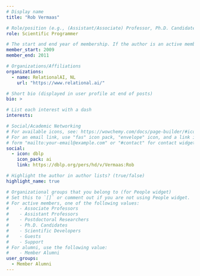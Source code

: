 ```yaml
---
# Display name
title: "Rob Vermaas"

# Role/position (e.g., (Assistant/Associate) Professor, Ph.D. Candidate)
role: Scientific Programmer

# The start and end year of membership. If the author is an active member, leave member_end empty. Otherwise, fill in.
member_start: 2009
member_end: 2011

# Organizations/Affiliations
organizations:
  - name: RelationalAI, NL
    url: "https://www.relational.ai/"

# Short bio (displayed in user profile at end of posts)
bio: >

# List each interest with a dash
interests:

# Social/Academic Networking
# For available icons, see: https://wowchemy.com/docs/page-builder/#icons
# For an email link, use "fas" icon pack, "envelope" icon, and a link in the
# form "mailto:your-email@example.com" or "#contact" for contact widget.
social:
  - icon: dblp
    icon_pack: ai
    link: https://dblp.org/pers/hd/v/Vermaas:Rob

# Highlight the author in author lists? (true/false)
highlight_name: true

# Organizational groups that you belong to (for People widget)
# Set this to `[]` or comment out if you are not using People widget.
# For active members, one of the following values: 
#    - Associate Professors
#    - Assistant Professors
#    - Postdoctoral Researchers
#    - Ph.D. Candidates
#    - Scientific Developers
#    - Guests
#    - Support
# For alumni, use the following value:
#    - Member Alumni
user_groups:
  - Member Alumni
---
```

